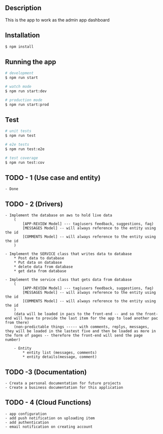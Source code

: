 ## Description

This is the app to work as the admin app dashboard

## Installation

```bash
$ npm install
```

## Running the app

```bash
# development
$ npm run start

# watch mode
$ npm run start:dev

# production mode
$ npm run start:prod
```

## Test

```bash
# unit tests
$ npm run test

# e2e tests
$ npm run test:e2e

# test coverage
$ npm run test:cov
```


## TODO - 1 (Use case and entity)
    - Done


## TODO - 2 (Drivers)
    - Implement the database on aws to hold live data
        (
            [APP-REVIEW Model] --- tag(users feedback, suggestions, faq)
            [MESSAGES Model] -- will always reference to the entity using the id
            [COMMENTS Model] -- will always reference to the entity using the id
        ) 

    - Implement the SERVICE class that writes data to database
        * Post data to database
        * Put data on database
        * delete data from database
        * get data from database
    
    - Implement the service class that gets data from database
        (
            [APP-REVIEW Model] --- tag(users feedback, suggestions, faq)
            [MESSAGES Model] -- will always reference to the entity using the id
            [COMMENTS Model] -- will always reference to the entity using the id
        ) 
        (data will be loaded in pacs to the front-end -- and so the front-end will have to provide the last item for the app to load another pac from there)
        (non-predictable things ----- with comments, replys, messages, they will be loaded in the lastest five and then be loaded as more in the form of pages -- therefore the front-end will send the page number)

        - Entity
            * entity list (messages, comments)
            * entity details(message, comment)


## TODO -3 (Documentation)
    - Creata a personal documentation for future projects
    - Create a business documentation for this application


## TODO - 4 (Cloud Functions)
    - app configuration
    - add push notification on uploading item
    - add authentication
    - email notification on creating account